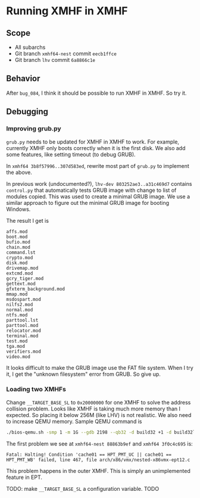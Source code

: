 # Running XMHF in XMHF

## Scope
* All subarchs
* Git branch `xmhf64-nest` commit `eecb1ffce`
* Git branch `lhv` commit `6a8866c1e`

## Behavior
After `bug_084`, I think it should be possible to run XMHF in XMHF. So try it.

## Debugging

### Improving grub.py

`grub.py` needs to be updated for XMHF in XMHF to work. For example, currently
XMHF only boots correctly when it is the first disk. We also add some features,
like setting timeout (to debug GRUB).

In `xmhf64 3b8f57996..307d583ed`, rewrite most part of `grub.py` to implement
the above.

In previous work (undocumented?), `lhv-dev 803252ae3..a31c469d7` contains
`control.py` that automatically tests GRUB image with change to list of modules
copied. This was used to create a minimal GRUB image. We use a similar approach
to figure out the minimal GRUB image for booting Windows.

The result I get is
```
affs.mod
boot.mod
bufio.mod
chain.mod
command.lst
crypto.mod
disk.mod
drivemap.mod
extcmd.mod
gcry_tiger.mod
gettext.mod
gfxterm_background.mod
mmap.mod
msdospart.mod
nilfs2.mod
normal.mod
ntfs.mod
parttool.lst
parttool.mod
relocator.mod
terminal.mod
test.mod
tga.mod
verifiers.mod
video.mod
```

It looks difficult to make the GRUB image use the FAT file system. When I try
it, I get the "unknown filesystem" error from GRUB. So give up.

### Loading two XMHFs

Change `__TARGET_BASE_SL` to `0x20000000` for one XMHF to solve the address
collision problem. Looks like XMHF is taking much more memory than I expected.
So placing it below 256M (like LHV) is not realistic. We also need to increase
QEMU memory. Sample QEMU command is

```sh
./bios-qemu.sh -smp 1 -m 1G --gdb 2198 --qb32 -d build32 +1 -d build32lhv +1 -d debian11x86 +1
```

The first problem we see at `xmhf64-nest 88863b9ef` and `xmhf64 3f0c4c695` is:

```
Fatal: Halting! Condition 'cache01 == HPT_PMT_UC || cache01 == HPT_PMT_WB' failed, line 467, file arch/x86/vmx/nested-x86vmx-ept12.c
```

This problem happens in the outer XMHF. This is simply an unimplemented feature
in EPT.

TODO: make `__TARGET_BASE_SL` a configuration variable.
TODO

